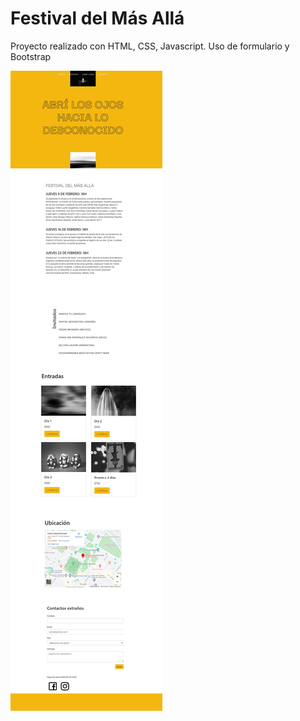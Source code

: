# Festival del Más Allá
Proyecto realizado con HTML, CSS, Javascript. Uso de formulario y Bootstrap


![Alt text](https://github.com/FlorenciaFoos/Festival-del-Mas-Alla/blob/master/Festival%20web/preview.jpg "1")

 
